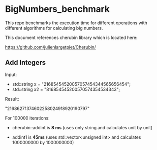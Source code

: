 # BigNumbers_benchmark

This repo benchmarks the execution time for different operations with different algorithms for calculating big numbers.

This document references cherubin library which is located here:

https://github.com/julienlargetpiet/Cherubin/

## Add Integers

Input:

- std::string x = "21685454520057057454344565656454";
- std::string x2 = "816854545200570574354534343";

Result:

"21686271374602258024918920190797"

For 100000 iterations:

- cherubin::addint is **8 ms** (uses only string and calculates unit by unit)

- addint1 is **45ms** (uses std::vector&lt;unsigned int&gt; and calculates 1000000000 by 1000000000)




